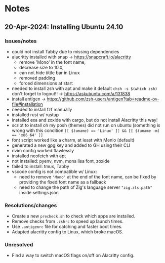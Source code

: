 # Notes

## 20-Apr-2024: Installing Ubuntu 24.10

### Issues/notes

- could not install Tabby due to missing dependencies
- alacritty installed with snap -> <https://snapcraft.io/alacritty>
  - remove 'Mono' in the font name,
  - decrease size to 10.0,
  - can not hide tittle bar in Linux
  - removed padding
  - forced dimensions at start
- needed to install zsh with apt and make it default `chsh -s $(which zsh)` don't forget to logout!! -> <https://askubuntu.com/a/131838>
- install antigen -> <https://github.com/zsh-users/antigen?tab=readme-ov-file#installation>
- needed to install fzf manually
- installed rust w/ rustup
- installed exa and zoxide with cargo, but do not install Alacritty this way!
- script to install oh my posh (themes) did not run on ubuntu (something is wrong with this condition `[[ $(uname) == 'Linux' ]] && [[ $(uname -m) == 'x86_64' ]]`
- font script worked like a charm, at least with Menlo (default)
- generated a new gpg key and added to GH using their CLI
- nvim config worked flawlessly
- installed neofetch with apt
- not installed:  pyenv, nvm, mona lisa font, zoxide
- failed to install: tmux, Tabby
- vscode config is not compatible w/ Linux:
  - need to remove `'Mono'` at the end of the font name, can be fixed by providing the fixed font name as a fallback
  - need to change the path of Zig's language server `"zig.zls.path"` inside settings.json

### Resolutions/changes

- Create a new `precheck.sh` to check which apps are installed.
- Remove checks from `.zshrc` to speed up launch times.
- Use `.antigenrc` file for catching and faster boot times.
- Adapted alacritty config to Linux, which broke macOS.

### Unresolved

- Find a way to switch macOS flags on/off on Alacritty config.
